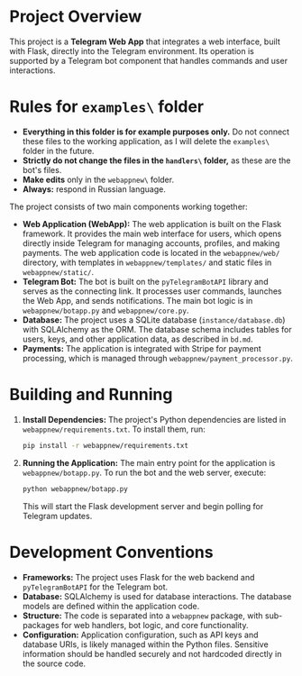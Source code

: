 # Project Overview
This project is a **Telegram Web App** that integrates a web interface, built with Flask, directly into the Telegram environment. Its operation is supported by a Telegram bot component that handles commands and user interactions.

# Rules for `examples\` folder

* **Everything in this folder is for example purposes only.** Do not connect these files to the working application, as I will delete the `examples\` folder in the future.
* **Strictly do not change the files in the `handlers\` folder,** as these are the bot's files.
* **Make edits** only in the `webappnew\` folder.
* **Always:** respond in Russian language.

The project consists of two main components working together:

* **Web Application (WebApp):** The web application is built on the Flask framework. It provides the main web interface for users, which opens directly inside Telegram for managing accounts, profiles, and making payments. The web application code is located in the `webappnew/web/` directory, with templates in `webappnew/templates/` and static files in `webappnew/static/`.
* **Telegram Bot:** The bot is built on the `pyTelegramBotAPI` library and serves as the connecting link. It processes user commands, launches the Web App, and sends notifications. The main bot logic is in `webappnew/botapp.py` and `webappnew/core.py`.
* **Database:** The project uses a SQLite database (`instance/database.db`) with SQLAlchemy as the ORM. The database schema includes tables for users, keys, and other application data, as described in `bd.md`.
* **Payments:** The application is integrated with Stripe for payment processing, which is managed through `webappnew/payment_processor.py`.

# Building and Running

1.  **Install Dependencies:**
    The project's Python dependencies are listed in `webappnew/requirements.txt`. To install them, run:
    ```bash
    pip install -r webappnew/requirements.txt
    ```

2.  **Running the Application:**
    The main entry point for the application is `webappnew/botapp.py`. To run the bot and the web server, execute:
    ```bash
    python webappnew/botapp.py
    ```
    This will start the Flask development server and begin polling for Telegram updates.

# Development Conventions

* **Frameworks:** The project uses Flask for the web backend and `pyTelegramBotAPI` for the Telegram bot.
* **Database:** SQLAlchemy is used for database interactions. The database models are defined within the application code.
* **Structure:** The code is separated into a `webappnew` package, with sub-packages for web handlers, bot logic, and core functionality.
* **Configuration:** Application configuration, such as API keys and database URIs, is likely managed within the Python files. Sensitive information should be handled securely and not hardcoded directly in the source code.